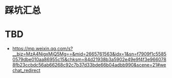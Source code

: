 # 踩坑汇总

# TBD

- https://mp.weixin.qq.com/s?__biz=MzA4NjgxMjQ5Mg==&mid=2665761563&idx=1&sn=f7909f1c55850579dbe010aa86955c15&chksm=84d21938b3a5902e49e9f4f3e9660788fb23ccbdc56ab66268c92c7b37d33bde66b04adbb990&scene=21#wechat_redirect
